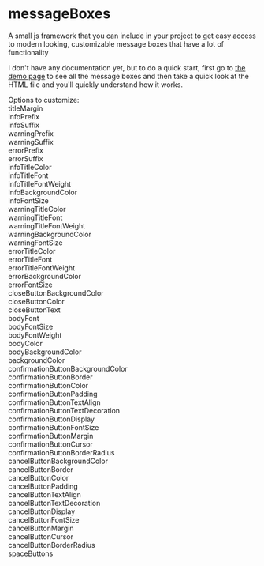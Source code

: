 # messageBoxes
A small js framework that you can include in your project to get easy access to modern looking, customizable message boxes that have a lot of functionality

I don't have any documentation yet, but to do a quick start, first go to [the demo page](https://tobias-auer.github.io/messageBoxLib/) to see all the message boxes and then take a quick look at the HTML file and you'll quickly understand how it works.

Options to customize:  
titleMargin  
infoPrefix  
infoSuffix  
warningPrefix  
warningSuffix  
errorPrefix  
errorSuffix  
infoTitleColor  
infoTitleFont  
infoTitleFontWeight  
infoBackgroundColor  
infoFontSize  
warningTitleColor  
warningTitleFont  
warningTitleFontWeight  
warningBackgroundColor  
warningFontSize  
errorTitleColor  
errorTitleFont  
errorTitleFontWeight  
errorBackgroundColor  
errorFontSize  
closeButtonBackgroundColor  
closeButtonColor  
closeButtonText  
bodyFont  
bodyFontSize  
bodyFontWeight  
bodyColor  
bodyBackgroundColor  
backgroundColor  
confirmationButtonBackgroundColor  
confirmationButtonBorder  
confirmationButtonColor  
confirmationButtonPadding  
confirmationButtonTextAlign  
confirmationButtonTextDecoration  
confirmationButtonDisplay  
confirmationButtonFontSize  
confirmationButtonMargin  
confirmationButtonCursor  
confirmationButtonBorderRadius  
cancelButtonBackgroundColor  
cancelButtonBorder  
cancelButtonColor  
cancelButtonPadding  
cancelButtonTextAlign  
cancelButtonTextDecoration  
cancelButtonDisplay  
cancelButtonFontSize  
cancelButtonMargin  
cancelButtonCursor  
cancelButtonBorderRadius  
spaceButtons

